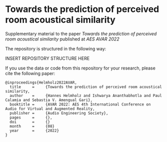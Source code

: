 # Towards the prediction of perceived room acoustical similarity

Supplementary material to the paper _Towards the prediction of perceived room acoustical similarity_ published at _AES AVAR 2022_

The repository is structured in the following way:

INSERT REPOSITORY STRUCTURE HERE

If you use the data or code from this repository for your research, please cite the following paper:

```
@inproceedings{Helmholz2022AVAR,
  title     =     {Towards the prediction of perceived room acoustical similarity,
  author    =     {Hannes Helmholz and Ishwarya Ananthabhotla and Paul Calamia and Sebastia V. Amengual Gari},
  booktitle =     {AVAR 2022: AES 4th International Conference on Audio for Virtual and Augmented Reality,
  publisher =     {Audio Engineering Society},
  pages     =     {},
  doi       =     {}
  month     =     {08}
  year      =     {2022}
}
```

